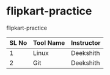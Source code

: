 # flipkart-practice
flipkart-practice


SL No | Tool Name | Instructor 
-------|------------|------------
1| Linux | Deekshith
2| Git | Deekshith
